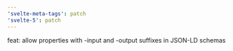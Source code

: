 ```yaml
---
'svelte-meta-tags': patch
'svelte-5': patch
---
```


feat: allow properties with -input and -output suffixes in JSON-LD schemas
